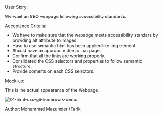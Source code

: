 

User Story:

We want an SEO webpage following accessibility standards.


Acceptance Criteria:

* We have to make sure that the webapge meets accessibility standars by providing alt attribute to images.
* Have to use semantic html has been applied like img element.
* Should have an approprite title to that page.
* Confirm that all the links are working properly.
* Conslidated the CSS selectors and properties to follow semantic structure.
* Provide coments on each CSS selectors.


Mock-up:

This is the actual appearance of the Webpage

![01-html-css-git-homework-demo](https://user-images.githubusercontent.com/100929008/170471094-a1bb746e-9c6b-45fb-9e12-a4c13e3c5fc1.png)


Author: Mohammad Mazumder (Tarik)

